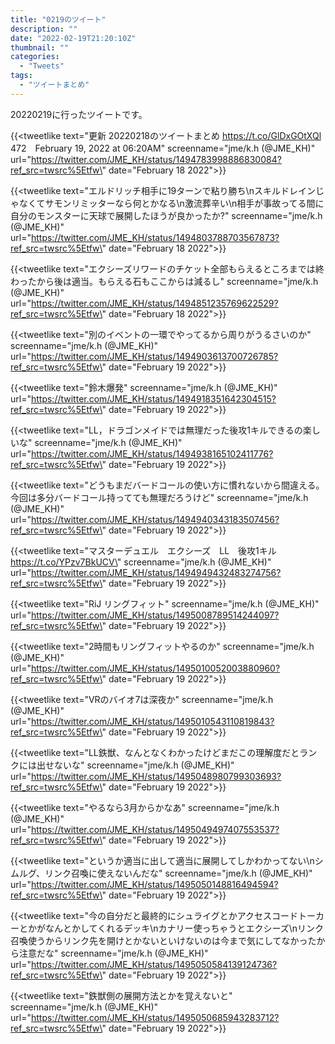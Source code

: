 ```yaml
---
title: "0219のツイート"
description: ""
date: "2022-02-19T21:20:10Z"
thumbnail: ""
categories:
  - "Tweets"
tags:
  - "ツイートまとめ"
---
```

20220219に行ったツイートです。
<!--more-->
{{<tweetlike text=\"更新 20220218のツイートまとめ https://t.co/GlDxGOtXQl 472　February 19, 2022 at 06:20AM\" screenname=\"jme/k.h (@JME_KH)\" url=\"https://twitter.com/JME_KH/status/1494783998886830084?ref_src=twsrc%5Etfw\" date=\"February 18 2022\">}}

{{<tweetlike text=\"エルドリッチ相手に19ターンで粘り勝ち\nスキルドレインじゃなくてサモンリミッターなら何とかなる\n激流葬辛い\n相手が事故ってる間に自分のモンスターに天球で展開したほうが良かったか?\" screenname=\"jme/k.h (@JME_KH)\" url=\"https://twitter.com/JME_KH/status/1494803788703567873?ref_src=twsrc%5Etfw\" date=\"February 18 2022\">}}

{{<tweetlike text=\"エクシーズリワードのチケット全部もらえるところまでは終わったから後は適当。もらえる石もここからは減るし\" screenname=\"jme/k.h (@JME_KH)\" url=\"https://twitter.com/JME_KH/status/1494851235769622529?ref_src=twsrc%5Etfw\" date=\"February 18 2022\">}}

{{<tweetlike text=\"別のイベントの一環でやってるから周りがうるさいのか\" screenname=\"jme/k.h (@JME_KH)\" url=\"https://twitter.com/JME_KH/status/1494903613700726785?ref_src=twsrc%5Etfw\" date=\"February 19 2022\">}}

{{<tweetlike text=\"鈴木爆発\" screenname=\"jme/k.h (@JME_KH)\" url=\"https://twitter.com/JME_KH/status/1494918351642304515?ref_src=twsrc%5Etfw\" date=\"February 19 2022\">}}

{{<tweetlike text=\"LL，ドラゴンメイドでは無理だった後攻1キルできるの楽しいな\" screenname=\"jme/k.h (@JME_KH)\" url=\"https://twitter.com/JME_KH/status/1494938165102411776?ref_src=twsrc%5Etfw\" date=\"February 19 2022\">}}

{{<tweetlike text=\"どうもまだバードコールの使い方に慣れないから間違える。今回は多分バードコール持ってても無理だろうけど\" screenname=\"jme/k.h (@JME_KH)\" url=\"https://twitter.com/JME_KH/status/1494940343183507456?ref_src=twsrc%5Etfw\" date=\"February 19 2022\">}}

{{<tweetlike text=\"マスターデュエル　エクシーズ　LL　後攻1キル https://t.co/YPzv7BkUCV\" screenname=\"jme/k.h (@JME_KH)\" url=\"https://twitter.com/JME_KH/status/1494949432483274756?ref_src=twsrc%5Etfw\" date=\"February 19 2022\">}}

{{<tweetlike text=\"RiJ リングフィット\" screenname=\"jme/k.h (@JME_KH)\" url=\"https://twitter.com/JME_KH/status/1495008789514244097?ref_src=twsrc%5Etfw\" date=\"February 19 2022\">}}

{{<tweetlike text=\"2時間もリングフィットやるのか\" screenname=\"jme/k.h (@JME_KH)\" url=\"https://twitter.com/JME_KH/status/1495010052003880960?ref_src=twsrc%5Etfw\" date=\"February 19 2022\">}}

{{<tweetlike text=\"VRのバイオ7は深夜か\" screenname=\"jme/k.h (@JME_KH)\" url=\"https://twitter.com/JME_KH/status/1495010543110819843?ref_src=twsrc%5Etfw\" date=\"February 19 2022\">}}

{{<tweetlike text=\"LL鉄獣、なんとなくわかったけどまだこの理解度だとランクには出せないな\" screenname=\"jme/k.h (@JME_KH)\" url=\"https://twitter.com/JME_KH/status/1495048980799303693?ref_src=twsrc%5Etfw\" date=\"February 19 2022\">}}

{{<tweetlike text=\"やるなら3月からかなあ\" screenname=\"jme/k.h (@JME_KH)\" url=\"https://twitter.com/JME_KH/status/1495049497407553537?ref_src=twsrc%5Etfw\" date=\"February 19 2022\">}}

{{<tweetlike text=\"というか適当に出して適当に展開してしかわかってない\nシムルグ、リンク召喚に使えないんだな\" screenname=\"jme/k.h (@JME_KH)\" url=\"https://twitter.com/JME_KH/status/1495050148816494594?ref_src=twsrc%5Etfw\" date=\"February 19 2022\">}}

{{<tweetlike text=\"今の自分だと最終的にシュライグとかアクセスコードトーカーとかがなんとかしてくれるデッキ\nカナリー使っちゃうとエクシーズ\nリンク召喚使うからリンク先を開けとかないといけないのは今まで気にしてなかったから注意だな\" screenname=\"jme/k.h (@JME_KH)\" url=\"https://twitter.com/JME_KH/status/1495050584139124736?ref_src=twsrc%5Etfw\" date=\"February 19 2022\">}}

{{<tweetlike text=\"鉄獣側の展開方法とかを覚えないと\" screenname=\"jme/k.h (@JME_KH)\" url=\"https://twitter.com/JME_KH/status/1495050685943283712?ref_src=twsrc%5Etfw\" date=\"February 19 2022\">}}

